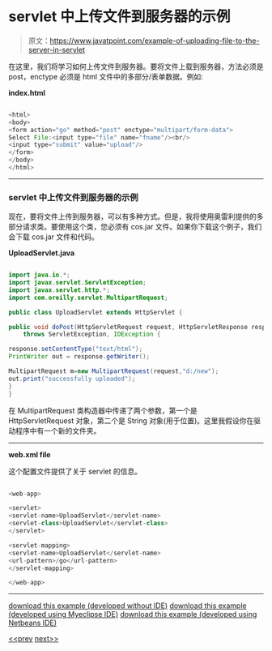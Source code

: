 # servlet 中上传文件到服务器的示例

> 原文：<https://www.javatpoint.com/example-of-uploading-file-to-the-server-in-servlet>

在这里，我们将学习如何上传文件到服务器。要将文件上载到服务器，方法必须是 post，enctype 必须是 html 文件中的多部分/表单数据。例如:

**index.html**

```java

<html>
<body>
<form action="go" method="post" enctype="multipart/form-data">
Select File:<input type="file" name="fname"/><br/>
<input type="submit" value="upload"/>
</form>
</body>
</html>

```

* * *

### servlet 中上传文件到服务器的示例

现在，要将文件上传到服务器，可以有多种方式。但是，我将使用奥雷利提供的多部分请求类。要使用这个类，您必须有 cos.jar 文件。如果你下载这个例子，我们会下载 cos.jar 文件和代码。

**UploadServlet.java**

```java

import java.io.*;
import javax.servlet.ServletException;
import javax.servlet.http.*;
import com.oreilly.servlet.MultipartRequest;

public class UploadServlet extends HttpServlet {

public void doPost(HttpServletRequest request, HttpServletResponse response)
	throws ServletException, IOException {

response.setContentType("text/html");
PrintWriter out = response.getWriter();

MultipartRequest m=new MultipartRequest(request,"d:/new");
out.print("successfully uploaded");
}
}

```

在 MultipartRequest 类构造器中传递了两个参数，第一个是 HttpServletRequest 对象，第二个是 String 对象(用于位置)。这里我假设你在驱动程序中有一个新的文件夹。

* * *

**web.xml file**

这个配置文件提供了关于 servlet 的信息。

```java

<web-app>

<servlet>
<servlet-name>UploadServlet</servlet-name>
<servlet-class>UploadServlet</servlet-class>
</servlet>

<servlet-mapping>
<servlet-name>UploadServlet</servlet-name>
<url-pattern>/go</url-pattern>
</servlet-mapping>

</web-app>

```

* * *

[download this example (developed without IDE)](https://static.javatpoint.com/src/servlet/fileupload.zip)
[download this example (developed using Myeclipse IDE)](https://static.javatpoint.com/src/servlet/mfileupload.zip)
[download this example (developed using Netbeans IDE)](https://static.javatpoint.com/src/servlet/netbeans/fileupload.zip)

[<<prev](improving-servlet-performance-to-fetch-records) [next>>](example-of-downloading-file-from-the-server-in-servlet)